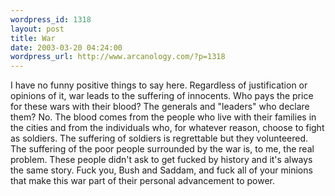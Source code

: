 ```yaml
--- 
wordpress_id: 1318
layout: post
title: War
date: 2003-03-20 04:24:00
wordpress_url: http://www.arcanology.com/?p=1318
---
```

I have no funny positive things to say here. Regardless of justification or opinions of it, war leads to the suffering of innocents. Who pays the price for these wars with their blood? The generals and "leaders" who declare them? No. The blood comes from the people who live with their families in the cities and from the individuals who, for whatever reason, choose to fight as soldiers. The suffering of soldiers is regrettable but they volunteered. The suffering of the poor people surrounded by the war is, to me, the real problem. These people didn't ask to get fucked by history and it's always the same story. Fuck you, Bush and Saddam, and fuck all of your minions that make this war part of their personal advancement to power.